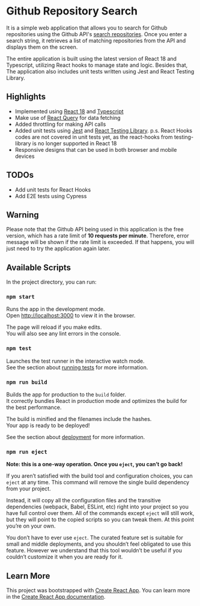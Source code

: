 # Github Repository Search

It is a simple web application that allows you to search for Github repositories using the Github API's [search repositories](https://docs.github.com/en/rest/search?apiVersion=2022-11-28#search-repositories). Once you enter a search string, it retrieves a list of matching repositories from the API and displays them on the screen.

The entire application is built using the latest version of React 18 and Typescript, utilizing React hooks to manage state and logic. Besides that, The application also includes unit tests written using Jest and React Testing Library. 

## Highlights

- Implemented using [React 18](https://react.dev/) and [Typescript](https://www.typescriptlang.org/)
- Make use of [React Query](https://react-query-v3.tanstack.com/) for data fetching
- Added throttling for making API calls
- Added unit tests using [Jest](https://jestjs.io/) and [React Testing Library](https://testing-library.com/docs/react-testing-library/intro/). p.s. React Hooks codes are not covered in unit tests yet, as the react-hooks from testing-library is no longer supported in React 18
- Responsive designs that can be used in both browser and mobile devices

## TODOs

- Add unit tests for React Hooks
- Add E2E tests using Cypress

## Warning

Please note that the Github API being used in this application is the free version, which has a rate limit of __10 requests per minute__. Therefore, error message will be shown if the rate limit is exceeded. If that happens, you will just need to try the application again later.

## Available Scripts

In the project directory, you can run:

### `npm start`

Runs the app in the development mode.\
Open [http://localhost:3000](http://localhost:3000) to view it in the browser.

The page will reload if you make edits.\
You will also see any lint errors in the console.

### `npm test`

Launches the test runner in the interactive watch mode.\
See the section about [running tests](https://facebook.github.io/create-react-app/docs/running-tests) for more information.

### `npm run build`

Builds the app for production to the `build` folder.\
It correctly bundles React in production mode and optimizes the build for the best performance.

The build is minified and the filenames include the hashes.\
Your app is ready to be deployed!

See the section about [deployment](https://facebook.github.io/create-react-app/docs/deployment) for more information.

### `npm run eject`

**Note: this is a one-way operation. Once you `eject`, you can’t go back!**

If you aren’t satisfied with the build tool and configuration choices, you can `eject` at any time. This command will remove the single build dependency from your project.

Instead, it will copy all the configuration files and the transitive dependencies (webpack, Babel, ESLint, etc) right into your project so you have full control over them. All of the commands except `eject` will still work, but they will point to the copied scripts so you can tweak them. At this point you’re on your own.

You don’t have to ever use `eject`. The curated feature set is suitable for small and middle deployments, and you shouldn’t feel obligated to use this feature. However we understand that this tool wouldn’t be useful if you couldn’t customize it when you are ready for it.

## Learn More

This project was bootstrapped with [Create React App](https://github.com/facebook/create-react-app). You can learn more in the [Create React App documentation](https://facebook.github.io/create-react-app/docs/getting-started).
